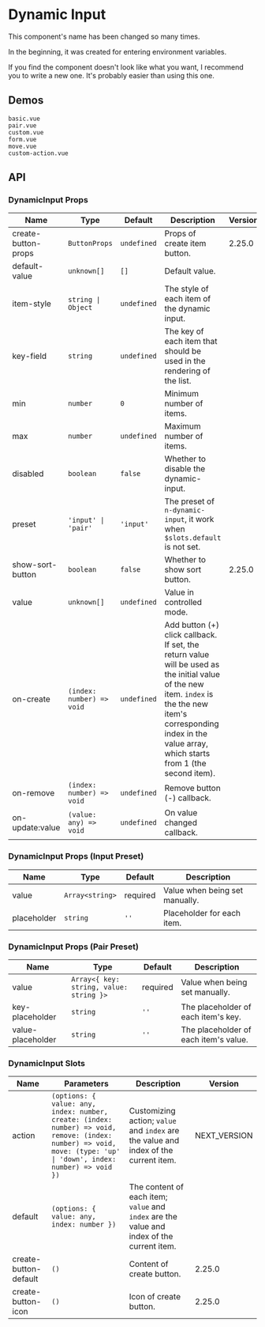 # Dynamic Input

<!--single-column-->

This component's name has been changed so many times.

In the beginning, it was created for entering environment variables.

If you find the component doesn't look like what you want, I recommend you to write a new one. It's probably easier than using this one.

## Demos

```demo
basic.vue
pair.vue
custom.vue
form.vue
move.vue
custom-action.vue
```

## API

### DynamicInput Props

| Name | Type | Default | Description | Version |
| --- | --- | --- | --- | --- |
| create-button-props | `ButtonProps` | `undefined` | Props of create item button. | 2.25.0 |
| default-value | `unknown[]` | `[]` | Default value. |  |
| item-style | `string \| Object` | `undefined` | The style of each item of the dynamic input. |  |
| key-field | `string` | `undefined` | The key of each item that should be used in the rendering of the list. |  |
| min | `number` | `0` | Minimum number of items. |  |
| max | `number` | `undefined` | Maximum number of items. |  |
| disabled | `boolean` | `false` | Whether to disable the dynamic-input. |  |
| preset | `'input' \| 'pair'` | `'input'` | The preset of `n-dynamic-input`, it work when `$slots.default` is not set. |  |
| show-sort-button | `boolean` | `false` | Whether to show sort button. | 2.25.0 |
| value | `unknown[]` | `undefined` | Value in controlled mode. |  |
| on-create | `(index: number) => void` | `undefined` | Add button (+) click callback. If set, the return value will be used as the initial value of the new item. `index` is the the new item's corresponding index in the value array, which starts from 1 (the second item). |  |
| on-remove | `(index: number) => void` | `undefined` | Remove button (-) callback. |  |
| on-update:value | `(value: any) => void` | `undefined` | On value changed callback. |  |

### DynamicInput Props (Input Preset)

| Name        | Type            | Default  | Description                    |
| ----------- | --------------- | -------- | ------------------------------ |
| value       | `Array<string>` | required | Value when being set manually. |
| placeholder | `string`        | `''`     | Placeholder for each item.     |

### DynamicInput Props (Pair Preset)

| Name | Type | Default | Description |
| --- | --- | --- | --- |
| value | `Array<{ key: string, value: string }>` | required | Value when being set manually. |
| key-placeholder | `string` | `''` | The placeholder of each item's key. |
| value-placeholder | `string` | `''` | The placeholder of each item's value. |

### DynamicInput Slots

| Name | Parameters | Description | Version |
| --- | --- | --- | --- |
| action | `(options: { value: any, index: number, create: (index: number) => void, remove: (index: number) => void, move: (type: 'up' \| 'down', index: number) => void })` | Customizing action; `value` and `index` are the value and index of the current item. | NEXT_VERSION |
| default | `(options: { value: any, index: number })` | The content of each item; `value` and `index` are the value and index of the current item. |  |
| create-button-default | `()` | Content of create button. | 2.25.0 |
| create-button-icon | `()` | Icon of create button. | 2.25.0 |
